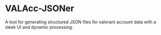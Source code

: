 # VALAcc-JSONer
A tool for generating structured JSON files for valorant account data with a sleek UI and dynamic processing.
